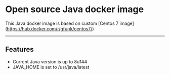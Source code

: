 # Open source Java docker image

This Java docker image is based on custom [Centos 7 image] (https://hub.docker.com/r/gfunk/centos7/)

---

## Features

- Current Java version is up to 8u144
- JAVA_HOME is set to /usr/java/latest
